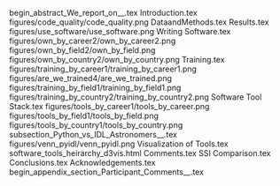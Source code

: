 begin_abstract_We_report_on__.tex
Introduction.tex
figures/code_quality/code_quality.png
DataandMethods.tex
Results.tex
figures/use_software/use_software.png
Writing Software.tex
figures/own_by_career2/own_by_career2.png
figures/own_by_field2/own_by_field.png
figures/own_by_country2/own_by_country.png
Training.tex
figures/training_by_career1/training_by_career1.png
figures/are_we_trained4/are_we_trained.png
figures/training_by_field1/training_by_field1.png
figures/training_by_country2/training_by_country2.png
Software Tool Stack.tex
figures/tools_by_career1/tools_by_career.png
figures/tools_by_field1/tools_by_field.png
figures/tools_by_country1/tools_by_country.png
subsection_Python_vs_IDL_Astronomers__.tex
figures/venn_pyidl/venn_pyidl.png
Visualization of Tools.tex
software_tools_heirarchy_d3vis.html
Comments.tex
SSI Comparison.tex
Conclusions.tex
Acknowledgements.tex
begin_appendix_section_Participant_Comments__.tex
